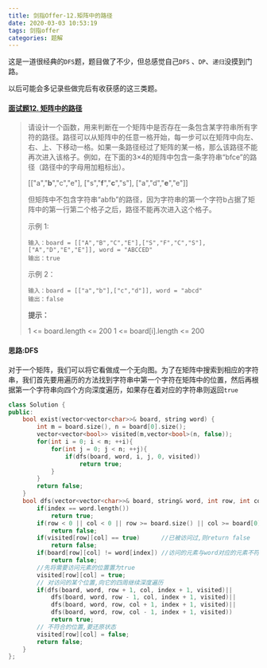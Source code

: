 ```yaml
---
title: 剑指Offer-12.矩阵中的路径
date: 2020-03-03 10:53:19
tags: 剑指offer
categories: 题解
---
```


这是一道很经典的`DFS`题，题目做了不少，但总感觉自己`DFS` 、`DP`、`递归`没摸到门路。

以后可能会多记录些做完后有收获感的这三类题。

<!--more-->

#### [面试题12. 矩阵中的路径](https://leetcode-cn.com/problems/ju-zhen-zhong-de-lu-jing-lcof/)

> 请设计一个函数，用来判断在一个矩阵中是否存在一条包含某字符串所有字符的路径。路径可以从矩阵中的任意一格开始，每一步可以在矩阵中向左、右、上、下移动一格。如果一条路径经过了矩阵的某一格，那么该路径不能再次进入该格子。例如，在下面的3×4的矩阵中包含一条字符串“bfce”的路径（路径中的字母用加粗标出）。
>
> [["a","**b**","c","e"],
> ["s","**f**","**c**","s"],
> ["a","d","**e**","e"]]
>
> 但矩阵中不包含字符串“abfb”的路径，因为字符串的第一个字符b占据了矩阵中的第一行第二个格子之后，路径不能再次进入这个格子。
>
> 示例 1:
>
> ```
> 输入：board = [["A","B","C","E"],["S","F","C","S"],["A","D","E","E"]], word = "ABCCED"
> 输出：true
> ```
>
> 示例 2：
>
> ```
> 输入：board = [["a","b"],["c","d"]], word = "abcd"
> 输出：false
> ```
>
>
> **提示：**
>
> 1 <= board.length <= 200
> 1 <= board[i].length <= 200

#### 思路:DFS

对于一个矩阵，我们可以将它看做成一个无向图。为了在矩阵中搜索到相应的字符串，我们首先要用遍历的方法找到字符串中第一个字符在矩阵中的位置，然后再根据第一个字符串向四个方向深度遍历，如果存在着对应的字符串则返回`true`

```C++
class Solution {
public:
    bool exist(vector<vector<char>>& board, string word) {
        int m = board.size(), n = board[0].size();
        vector<vector<bool>> visited(m,vector<bool>(n, false));
        for(int i = 0; i < m; ++i){
            for(int j = 0; j < n; ++j){
                if(dfs(board, word, i, j, 0, visited))
                    return true;
            }
        }
        return false;
    }
    bool dfs(vector<vector<char>>& board, string& word, int row, int col, int index, vector<vector<bool>>& visited){
        if(index == word.length())
            return true;
        if(row < 0 || col < 0 || row >= board.size() || col >= board[0].size())
            return false;
        if(visited[row][col] == true)      //已被访问过,则return false
            return false;
        if(board[row][col] != word[index]) //访问的元素与word对应的元素不符
            return false;
        //先将需要访问元素的位置置为true
        visited[row][col] = true;
        // 对访问的某个位置,向它的四周继续深度遍历
        if(dfs(board, word, row + 1, col, index + 1, visited)||
            dfs(board, word, row - 1, col, index + 1, visited)||
            dfs(board, word, row, col + 1, index + 1, visited)||
            dfs(board, word, row, col - 1, index + 1, visited))
            return true;
        // 不符合的位置,要还原状态
        visited[row][col] = false;
        return false;
    }
};
```




